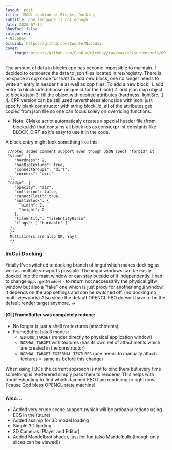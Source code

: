 ```yaml
---
layout: post
title: JSONification of Blocks, Docking
subtitle: one language is not enough
date: 2020-07-14
ShowToc: false
categories:
- NiceDay
GitLink: https://github.com/Cooble/Niceday
cover: 
    image: https://github.com/Cooble/NiceDay/raw/master/screenshots/09_07_2020_scene_layout.png
---
```

The amount of data in blocks.cpp has become impossible to maintain.
I decided to outsource the data to json files located in
res/registry. There is no space in cpp code for that!
To add new block, one no longer needs to write an entry in header file as
well as cpp files.
To add a new block:
	1. add entry to blocks.ids (choose unique id for the block)
	2. add json map object to blocks.json
	3. fill the object with desired attributes (hardness,
	lightSrc...)
	4. CPP version can be still used nevertheless alongside with
	json: just specify blank constructor with string block_id, all
	of the attributes get copied from json file so one can focus solely
	on overriding functions.
  
- Note:
	CMake script automaticaly creates a special header file (from blocks.ids) that contains all
	block ids as constexpr int constants like BLOCK_DIRT so it's
	easy to use it in the code.
  
A block entry might look something like this:
```
 //note: added comment support even though JSON specs "forbid" it
 "stone": {
    "hardness": 2,
    "hasBigTexture": true,
    "connectGroups": "dirt",
    "corners": "dirt"
  },
 "radio": {
    "opacity": "air",
    "collision": false,
    "cannotFloat": true,
    "multiBlock": {
      "width": 2,
      "height": 2
    },
    "tileEntity": "TileEntityRadio",
    "flags": [ "burnable" ]
  },
  /* 
  Multiliners are also OK, Yay!
  */
```  
### ImGui Docking
Finally I've switched to docking branch of imgui which makes docking as well as multiple viewports possible.
The imgui windows can be easily docked into the main window or can stay outside of it independently.
I had to change `App::getWindow()` to return not neccessarily the physical glfw window but also a "fake" one which is just proxy for another imgui window.
It depends on the app settings and can be switched off. (no docking no multi-viewports) 
Also since the default OPENGL FBO doesn't have to be the default render target anymore, -> 
#### (GL)FrameBuffer was completely redone:
- No longer is just a shell for textures (attachments)
- FrameBuffer has 3 modes: 
    - `WINDOW_TARGET` (render directly to physical application window)
    - `NORMAL_TARGET` with textures (has its own set of attachments which are created in the constructor)
    - `NORMAL_TARGET_EXTERNAL_TEXTURES` (one needs to manually attach textures = same as before this change)
 
When using FBOs the current approach is not to bind them but every
time something is renderered simply pass them to renderer, This helps with
troubleshooting to find which damned FBO I am rendering to right now. ('cause God bless OPENGL state machine)
### Also...
- Added very crude scene support (which will be probably redone using ECS in the future) 
- Added assimp for 3D model loading
- Simple 3D lighting
- 3D Cameras (Player and Editor)
- Added Mandelbrot shader, just for fun (also Mandelbulb (though only slices can be viewed))
